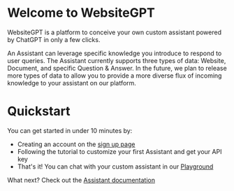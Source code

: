 # Welcome to WebsiteGPT

WebsiteGPT is a platform to conceive your own custom assistant powered by ChatGPT in only a few clicks.

An Assistant can leverage specific knowledge you introduce to respond to user queries. The Assistant currently supports three types of data: Website, Document, and specific Question & Answer. In the future, we plan to release more types of data to allow you to provide a more diverse flux of incoming knowledge to your assistant on our platform.

# Quickstart

You can get started in under 10 minutes by:
- Creating an account on the [sign up page](/app/signup)
- Following the tutorial to customize your first Assistant and get your API key
- That's it! You can chat with your custom assistant in our [Playground](/app/playground)

What next? Check out the [Assistant documentation](/documentation/assistant/overview) 